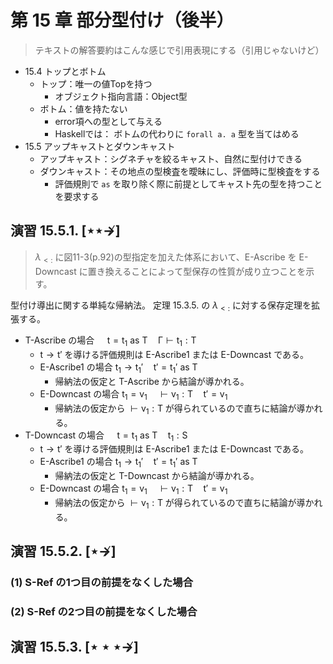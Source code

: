 # 第 15 章 部分型付け（後半）

> テキストの解答要約はこんな感じで引用表現にする（引用じゃないけど）

- 15.4 トップとボトム
  - トップ：唯一の値Topを持つ
    - オブジェクト指向言語：Object型
  - ボトム：値を持たない
    - error項への型として与える
    - Haskellでは： ボトムの代わりに `forall a. a` 型を当てはめる
- 15.5 アップキャストとダウンキャスト
  - アップキャスト：シグネチャを絞るキャスト、自然に型付けできる
  - ダウンキャスト：その地点の型検査を曖昧にし、評価時に型検査をする
    - 評価規則で `as` を取り除く際に前提としてキャスト先の型を持つことを要求する

## 演習 15.5.1. [$\star\star\nrightarrow$]

> $\lambda_{<:}$ に図11-3(p.92)の型指定を加えた体系において、E-Ascribe を E-Downcast に置き換えることによって型保存の性質が成り立つことを示す。

型付け導出に関する単純な帰納法。 定理 15.3.5. の $\lambda_{<:}$ に対する保存定理を拡張する。

- T-Ascribe の場合 $\quad \mathsf{t = t_1\ as\ T} \quad \mathsf{\Gamma \vdash t_1 : T}$
	- $\mathsf{t \rightarrow t'}$ を導ける評価規則は E-Ascribe1 または E-Downcast である。
	- E-Ascribe1 の場合 $\mathsf{t_1 \rightarrow t_1'} \quad \mathsf{t' = t_1'\ as\ T}$
		- 帰納法の仮定と T-Ascribe から結論が導かれる。
	- E-Downcast の場合 $\mathsf{t_1 = v_1} \quad \mathsf{\vdash v_1 : T} \quad \mathsf{t' = v_1}$
	  - 帰納法の仮定から $\mathsf{\vdash v_1 : T}$ が得られているので直ちに結論が導かれる。
- T-Downcast の場合 $\quad \mathsf{t = t_1\ as\ T} \quad \mathsf{t_1 : S}$
	- $\mathsf{t \rightarrow t'}$ を導ける評価規則は E-Ascribe1 または E-Downcast である。
	- E-Ascribe1 の場合 $\mathsf{t_1 \rightarrow t_1'} \quad \mathsf{t' = t_1'\ as\ T}$
		- 帰納法の仮定と T-Downcast から結論が導かれる。
	- E-Downcast の場合 $\mathsf{t_1 = v_1} \quad \mathsf{\vdash v_1 : T} \quad \mathsf{t' = v_1}$
	  - 帰納法の仮定から $\mathsf{\vdash v_1 : T}$ が得られているので直ちに結論が導かれる。

## 演習 15.5.2. [$\star\nrightarrow$]

### (1) S-Ref の1つ目の前提をなくした場合

### (2) S-Ref の2つ目の前提をなくした場合

## 演習 15.5.3. [$\star\star\star\nrightarrow$]

